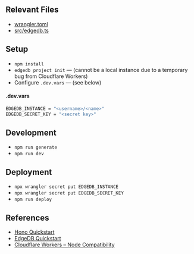 ## Relevant Files

- [wrangler.toml](./wrangler.toml)
- [src/edgedb.ts](./src/edgedb.ts)

## Setup

- `npm install`
- `edgedb project init` — (cannot be a local instance due to a temporary bug from Cloudflare Workers)
- Configure `.dev.vars` — (see below)

#### .dev.vars

```sh
EDGEDB_INSTANCE = "<username>/<name>"
EDGEDB_SECRET_KEY = "<secret key>"
```

## Development

- `npm run generate`
- `npm run dev`

## Deployment

- `npx wrangler secret put EDGEDB_INSTANCE`
- `npx wrangler secret put EDGEDB_SECRET_KEY`
- `npm run deploy`

## References

- [Hono Quickstart](https://hono.dev)
- [EdgeDB Quickstart](https://www.edgedb.com/docs/clients/js/index#quickstart)
- [Cloudflare Workers – Node Compatibility](https://developers.cloudflare.com/workers/wrangler/configuration/#node-compatibility)
